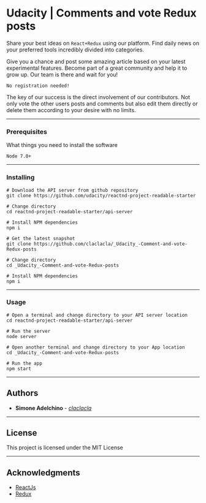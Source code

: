 # Udacity | Comments and vote Redux posts

Share your best ideas on `React+Redux` using our platform. 
Find daily news on your preferred tools incredibly divided into categories.

Give you a chance and post some amazing article based on your latest experimental features. 
Become part of a great community and help it to grow up. 
Our team is there and wait for you!

`No registration needed!`

The key of our success is the direct involvement of our contributors.
Not only vote the other users posts and comments but also edit them directly or delete them according to your desire with no limits.

--------------------------------------------------------------------------------

### Prerequisites

What things you need to install the software

```
Node 7.0+
```

--------------------------------------------------------------------------------

### Installing

```
# Download the API server from github repository
git clone https://github.com/udacity/reactnd-project-readable-starter

# Change directory
cd reactnd-project-readable-starter/api-server

# Install NPM dependencies
npm i

# Get the latest snapshot
git clone https://github.com/claclacla/_Udacity_-Comment-and-vote-Redux-posts

# Change directory
cd _Udacity_-Comment-and-vote-Redux-posts

# Install NPM dependencies
npm i
```

--------------------------------------------------------------------------------

### Usage

```
# Open a terminal and change directory to your API server location
cd reactnd-project-readable-starter/api-server

# Run the server
node server

# Open another terminal and change directory to your App location
cd _Udacity_-Comment-and-vote-Redux-posts

# Run the app
npm start
```

--------------------------------------------------------------------------------

## Authors

- **Simone Adelchino** - [_claclacla_](https://twitter.com/_claclacla_)

--------------------------------------------------------------------------------

## License

This project is licensed under the MIT License

--------------------------------------------------------------------------------

## Acknowledgments

- [ReactJs](https://reactjs.org/)
- [Redux](https://redux.js.org/)